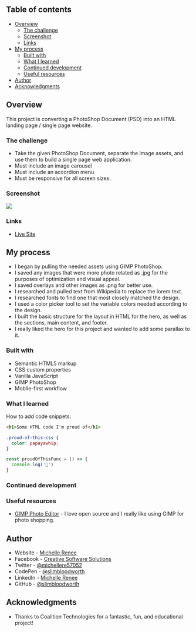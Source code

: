 ## Table of contents

- [Overview](#overview)
  - [The challenge](#the-challenge)
  - [Screenshot](#screenshot)
  - [Links](#links)
- [My process](#my-process)
  - [Built with](#built-with)
  - [What I learned](#what-i-learned)
  - [Continued development](#continued-development)
  - [Useful resources](#useful-resources)
- [Author](#author)
- [Acknowledgments](#acknowledgments)

## Overview

This project is converting a PhotoShop Document (PSD) into an HTML landing page / single page website.

### The challenge

- Take the given PhotoShop Document, separate the image assets, and use them to build a single page web application.
- Must include an image carousel
- Must include an accordion menu
- Must be responsive for all screen sizes.

### Screenshot

![](./screenshot.jpg)



### Links

- [Live Site](https://slimbloodworth.github.io/PSD_to_Website/)

## My process

- I began by pulling the needed assets using GIMP PhotoShop.
- I saved any images that were more photo related as .jpg for the purposes of optimization and visual appeal.
- I saved overlays and other images as .png for better use.
- I researched and pulled text from Wikipedia to replace the lorem text.
- I researched fonts to find one that most closely matched the design.
- I used a color picker tool to set the variable colors needed according to the design.
- I built the basic structure for the layout in HTML for the hero, as well as the sections, main content, and footer.
- I really liked the hero for this project and wanted to add some parallax to it.

### Built with

- Semantic HTML5 markup
- CSS custom properties
- Vanilla JavaScript
- GIMP PhotoShop
- Mobile-first workflow

### What I learned

How to add code snippets:

```html
<h1>Some HTML code I'm proud of</h1>
```
```css
.proud-of-this-css {
  color: papayawhip;
}
```
```js
const proudOfThisFunc = () => {
  console.log('🎉')
}
```

### Continued development


### Useful resources

- [GIMP Photo Editor](https://www.gimp.org/) - I love open source and I really like using GIMP for photo shopping.

## Author

- Website - [Michelle Renee](https://michellerenee.dev)
- Facebook - [Creative Software Solutions](https://www.facebook.com/profile.php?id=100073842390690)
- Twitter - [@michellere57052](https://twitter.com/michellere57052)
- CodePen - [@slimbloodworth](https://codepen.io/slimbloodworth)
- LinkedIn - [Michelle Renee](https://www.linkedin.com/in/michelle-renee-99b455187/)
- GitHub - [@slimbloodworth](https://github.com/SlimBloodworth)

## Acknowledgments

- Thanks to Coalition Technologies for a fantastic, fun, and educational project!

